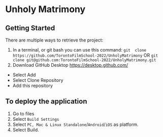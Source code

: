 # Unholy Matrimony

## Getting Started
There are multiple ways to retrieve the project:
1. In a terminal, or git bash you can use this command:
  `git  clone https://github.com/TorontoFilmSchool-2022/UnholyMatrimony` OR
  `git clone git@github.com:TorontoFilmSchool-2022/UnholyMatrimony.git`
2. Download GitHub Desktop
https://desktop.github.com/
- Select Add
- Select Clone Repository 
- Add this repository


## To deploy the application
1. Go to files 
2. Select `Build Settings`
3. Select `PC, Mac & Linux Standalone`/`Android`/`iOS` as platform.
4. Select Build.

